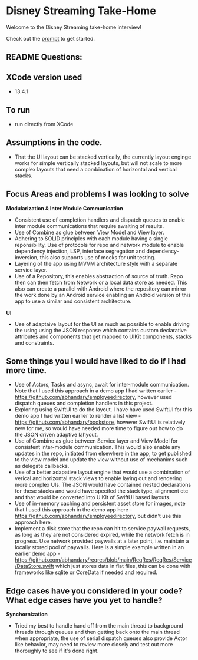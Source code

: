 # Disney Streaming Take-Home

Welcome to the Disney Streaming take-home interview!

Check out the [prompt](PROMPT.md) to get started.

## README Questions:

## XCode version used

* 13.4.1

## To run

* run directly from XCode

## Assumptions in the code.
* That the UI layout can be stacked vertically, the currently layout enginge works for simple vertically stacked layouts, but will not scale to more complex layouts that need a combination of horizontal and vertical stacks.

## Focus Areas and problems I was looking to solve

**Modularization & Inter Module Communication**
* Consistent use of completion handlers and dispatch queues to enable inter module communications that require awaiting of results. 
* Use of Combine as glue between View Model and View layer.
* Adhering to SOLID principles with each module having a single reponsibility. Use of protocols for repo and network module to enable dependency injection, LSP, interface segregation and dependency-inversion, this also supports use of mocks for unit testing.
* Layering of the app using MVVM architecture style with a separate service layer.
* Use of a Repository, this enables abstraction of source of truth. Repo then can then fetch from Network or a local data store as needed. This also can create a parallel with Android where the repository can mirror the work done by an Android service enabling an Android version of this app to use a similar and consistent architecture.

**UI**
* Use of adaptaive layout for the UI as much as possible to enable driving the using using the JSON response which contains custom declarative attributes and components that get mapped to UIKit components, stacks and constraints.

## Some things you I would have liked to do if I had more time. 
* Use of Actors, Tasks and async, await for inter-module communication. Note that I used this approach in a demo app I had written earlier - https://github.com/abhandary/employeedirectory, however used dispatch queues and completion handlers in this project. 
* Exploring using SwiftUI to do the layout. I have have used SwiftUI for this demo app I had written earlier to render a list view - https://github.com/abhandary/bookstore, however SwiftUI is relatively new for me, so would have needed more time to figure out how to do the JSON driven adaptive lahyout. 
* Use of Combine as glue between Service layer and View Model for consistent inter-module communication. This would also enable any updates in the repo, initiated from elsewhere in the app, to get published to the view model and update the view without use of mechanims such as delegate callbacks.
* Use of a better adapative layout engine that would use a combination of verical and horizontal stack views to enable laying out and rendering more complex UIs. The JSON would have contained nested declarations for these stacks and would have specifed the stack type, alignment etc and that would be converted into UIKIt of SwiftUI based layouts.   
* Use of in-memory caching and persistent asset store for images, note that I used this approach in the demo app here - https://github.com/abhandary/employeedirectory, but didn't use this approach here.
* Implement a disk store that the repo can hit to service paywall requests, as long as they are not considered expired, while the network fetch is in progress. Use network provided paywalls at a later point, i.e. maintain a locally stored pool of paywalls. Here is a simple example written in an earlier demo app - https://github.com/abhandary/reqres/blob/main/ReqRes/ReqRes/Service/DataStore.swift which just stores data in flat files, this can be done with frameworks like sqlite or CoreData if needed and required.

## Edge cases have you considered in your code? What edge cases have you yet to handle?
**Synchornization**
* Tried my best to handle hand off from the main thread to background threads through queues and then getting back onto the main thread when appropriate, the use of serial dispatch queues also provide Actor like behavior, may need to review more closely and test out more thoroughly to see if it's done right.
 


